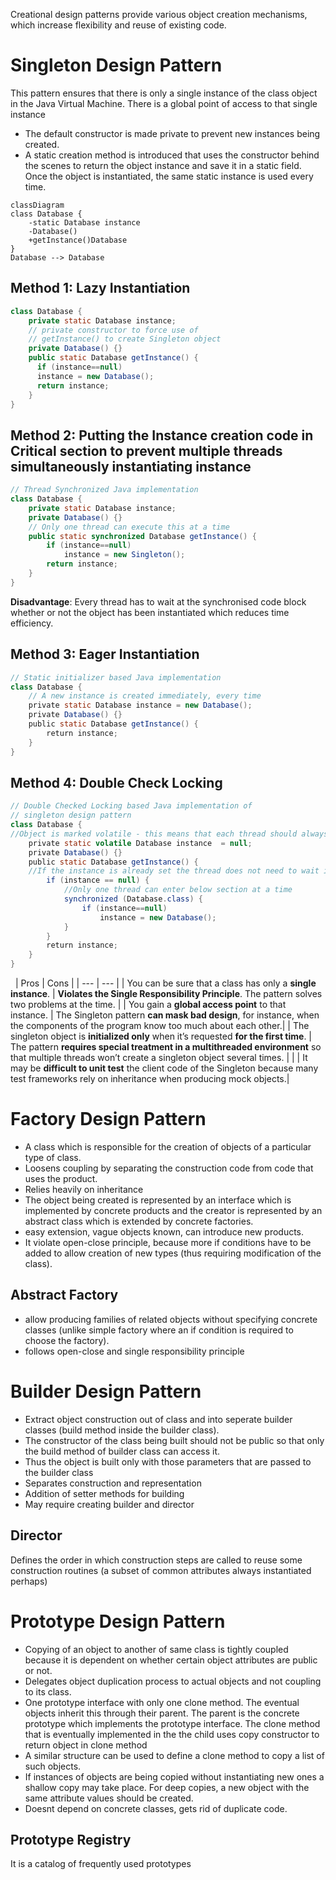 Creational design patterns provide various object creation mechanisms, which increase flexibility and reuse of existing code.
# Singleton Design Pattern
This pattern ensures that there is only a single instance of the class object in the Java Virtual Machine. There is a global point of access to that single instance
- The default constructor is made private to prevent new instances being created.
- A static creation method is introduced that uses the constructor behind the scenes to return the object instance and save it in a static field. Once the object is instantiated, the same static instance is used every time.
```mermaid
classDiagram
class Database {
	-static Database instance
	-Database()
	+getInstance()Database
}
Database --> Database
```
## Method 1: Lazy Instantiation
```java
class Database {
	private static Database instance;
	// private constructor to force use of
	// getInstance() to create Singleton object
	private Database() {}
	public static Database getInstance() {
	  if (instance==null)
	  instance = new Database();
	  return instance;
	}
}
```
## Method 2: Putting the Instance creation code in Critical section to prevent multiple threads simultaneously instantiating instance
```java
// Thread Synchronized Java implementation
class Database {
    private static Database instance;
    private Database() {}
    // Only one thread can execute this at a time
    public static synchronized Database getInstance() {
        if (instance==null)
            instance = new Singleton();
        return instance;
    }
}
```
**Disadvantage**: Every thread has to wait at the synchronised code block whether or not the object has been instantiated which reduces time efficiency.
## Method 3: Eager Instantiation
```java
// Static initializer based Java implementation
class Database {
	// A new instance is created immediately, every time
    private static Database instance = new Database();
    private Database() {}
    public static Database getInstance() {
        return instance;
    }
}
```
## Method 4: Double Check Locking
```java
// Double Checked Locking based Java implementation of
// singleton design pattern
class Database {
//Object is marked volatile - this means that each thread should always get the value of this instance from main memory
    private static volatile Database instance  = null;
    private Database() {}
    public static Database getInstance() {
    //If the instance is already set the thread does not need to wait in the synchronised section and can return from the function.
        if (instance == null) {
	        //Only one thread can enter below section at a time
            synchronized (Database.class) {
                if (instance==null)
                    instance = new Database();
            }
        }
        return instance;
    }
}
```
 
| Pros | Cons |
| --- | --- |
| You can be sure that a class has only a **single instance**. | **Violates the Single Responsibility Principle**. The pattern solves two problems at the time. |
| You gain a **global access point** to that instance. | The Singleton pattern **can mask bad design**, for instance, when the components of the program know too much about each other.|
| The singleton object is **initialized only** when it’s requested **for the first time**. | The pattern **requires special treatment in a multithreaded environment** so that multiple threads won’t create a singleton object several times. |
| | It may be **difficult to unit test** the client code of the Singleton because many test frameworks rely on inheritance when producing mock objects.|

# Factory Design Pattern
- A class which is responsible for the creation of objects of a particular type of class.
- Loosens coupling by separating the construction code from code that uses the product.
- Relies heavily on inheritance
- The object being created is represented by an interface which is implemented by concrete products and the creator is represented by an abstract class which is extended by concrete factories.
- easy extension, vague objects known, can introduce new products.
- It violate open-close principle, because more if conditions have to be added to allow creation of new types (thus requiring modification of the class).
## Abstract Factory
- allow producing families of related objects without specifying concrete classes (unlike simple factory where an if condition is required to choose the factory).
- follows open-close and single responsibility principle
# Builder Design Pattern
- Extract object construction out of class and into seperate builder classes (build method inside the builder class).
- The constructor of the class being built should not be public so that only the build method of builder class can access it.
- Thus the object is built only with those parameters that are passed to the builder class
- Separates construction and representation
- Addition of setter methods for building
- May require creating builder and director
## Director
Defines the order in which construction steps are called to reuse some construction routines (a subset of common attributes always instantiated perhaps)
# Prototype Design Pattern
- Copying of an object to another of same class is tightly coupled because it is dependent on whether certain object attributes are public or not.
- Delegates object duplication process to actual objects and not coupling to its class.
- One prototype interface with only one clone method. The eventual objects inherit this through their parent. The parent is the concrete prototype which implements the prototype interface. The clone method that is eventually implemented in the the child uses copy constructor to return object in clone method
- A similar structure can be used to define a clone method to copy a list of such objects.
- If instances of objects are being copied without instantiating new ones a shallow copy may take place. For deep copies, a new object with the same attribute values should be created.
- Doesnt depend on concrete classes, gets rid of duplicate code.
## Prototype Registry
It is a catalog of frequently used prototypes